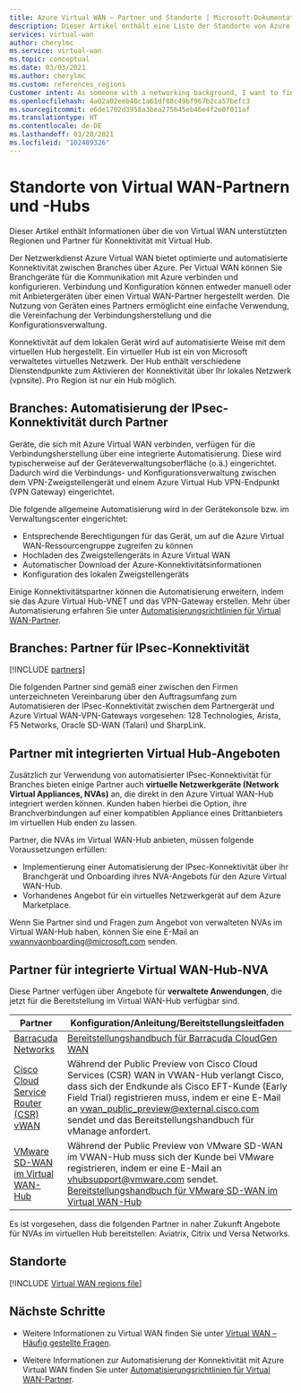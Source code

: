 ```yaml
---
title: Azure Virtual WAN – Partner und Standorte | Microsoft-Dokumentation
description: Dieser Artikel enthält eine Liste der Standorte von Azure Virtual WAN-Partnern und -Hubs.
services: virtual-wan
author: cherylmc
ms.service: virtual-wan
ms.topic: conceptual
ms.date: 03/03/2021
ms.author: cherylmc
ms.custom: references_regions
Customer intent: As someone with a networking background, I want to find a Virtual WAN partner
ms.openlocfilehash: 4a02a02eeb40c1a61df88c49bf967b2ca57befc3
ms.sourcegitcommit: e6de1702d3958a3bea275645eb46e4f2e0f011af
ms.translationtype: HT
ms.contentlocale: de-DE
ms.lasthandoff: 03/20/2021
ms.locfileid: "102489326"
---
```

# <a name="virtual-wan-partners-and-virtual-hub-locations"></a>Standorte von Virtual WAN-Partnern und -Hubs

Dieser Artikel enthält Informationen über die von Virtual WAN unterstützten Regionen und Partner für Konnektivität mit Virtual Hub.

Der Netzwerkdienst Azure Virtual WAN bietet optimierte und automatisierte Konnektivität zwischen Branches über Azure. Per Virtual WAN können Sie Branchgeräte für die Kommunikation mit Azure verbinden und konfigurieren. Verbindung und Konfiguration können entweder manuell oder mit Anbietergeräten über einen Virtual WAN-Partner hergestellt werden. Die Nutzung von Geräten eines Partners ermöglicht eine einfache Verwendung, die Vereinfachung der Verbindungsherstellung und die Konfigurationsverwaltung.

Konnektivität auf dem lokalen Gerät wird auf automatisierte Weise mit dem virtuellen Hub hergestellt. Ein virtueller Hub ist ein von Microsoft verwaltetes virtuelles Netzwerk. Der Hub enthält verschiedene Dienstendpunkte zum Aktivieren der Konnektivität über Ihr lokales Netzwerk (vpnsite). Pro Region ist nur ein Hub möglich.

## <a name="branch-ipsec-connectivity-automation-from-partners"></a><a name="automation"></a>Branches: Automatisierung der IPsec-Konnektivität durch Partner

Geräte, die sich mit Azure Virtual WAN verbinden, verfügen für die Verbindungsherstellung über eine integrierte Automatisierung. Diese wird typischerweise auf der Geräteverwaltungsoberfläche (o.ä.) eingerichtet. Dadurch wird die Verbindungs- und Konfigurationsverwaltung zwischen dem VPN-Zweigstellengerät und einem Azure Virtual Hub VPN-Endpunkt (VPN Gateway) eingerichtet.

Die folgende allgemeine Automatisierung wird in der Gerätekonsole bzw. im Verwaltungscenter eingerichtet:

* Entsprechende Berechtigungen für das Gerät, um auf die Azure Virtual WAN-Ressourcengruppe zugreifen zu können
* Hochladen des Zweigstellengeräts in Azure Virtual WAN
* Automatischer Download der Azure-Konnektivitätsinformationen
* Konfiguration des lokalen Zweigstellengeräts 

Einige Konnektivitätspartner können die Automatisierung erweitern, indem sie das Azure Virtual Hub-VNET und das VPN-Gateway erstellen. Mehr über Automatisierung erfahren Sie unter [Automatisierungsrichtlinien für Virtual WAN-Partner](virtual-wan-configure-automation-providers.md).

## <a name="branch-ipsec-connectivity-partners"></a><a name="partners"></a>Branches: Partner für IPsec-Konnektivität

[!INCLUDE [partners](../../includes/virtual-wan-partners-include.md)]

Die folgenden Partner sind gemäß einer zwischen den Firmen unterzeichneten Vereinbarung über den Auftragsumfang zum Automatisieren der IPsec-Konnektivität zwischen dem Partnergerät und Azure Virtual WAN-VPN-Gateways vorgesehen: 128 Technologies, Arista, F5 Networks, Oracle SD-WAN (Talari) und SharpLink.

## <a name="partners-with-integrated-virtual-hub-offerings"></a>Partner mit integrierten Virtual Hub-Angeboten

Zusätzlich zur Verwendung von automatisierter IPsec-Konnektivität für Branches bieten einige Partner auch **virtuelle Netzwerkgeräte (Network Virtual Appliances, NVAs)** an, die direkt in den Azure Virtual WAN-Hub integriert werden können.  Kunden haben hierbei die Option, ihre Branchverbindungen auf einer kompatiblen Appliance eines Drittanbieters im virtuellen Hub enden zu lassen.  

Partner, die NVAs im Virtual WAN-Hub anbieten, müssen folgende Voraussetzungen erfüllen:

* Implementierung einer Automatisierung der IPsec-Konnektivität über ihr Branchgerät und Onboarding ihres NVA-Angebots für den Azure Virtual WAN-Hub.
* Vorhandenes Angebot für ein virtuelles Netzwerkgerät auf dem Azure Marketplace.

Wenn Sie Partner sind und Fragen zum Angebot von verwalteten NVAs im Virtual WAN-Hub haben, können Sie eine E-Mail an vwannvaonboarding@microsoft.com senden.

## <a name="integrated-virtual-hub-nva-partners"></a>Partner für integrierte Virtual WAN-Hub-NVA

Diese Partner verfügen über Angebote für **verwaltete Anwendungen**, die jetzt für die Bereitstellung im Virtual WAN-Hub verfügbar sind.

|Partner|Konfiguration/Anleitung/Bereitstellungsleitfaden|
|---|---|
|[Barracuda Networks](https://azuremarketplace.microsoft.com/en-us/marketplace/apps/barracudanetworks.barracuda_cloudgenwan_gateway?tab=Overviewus/marketplace/apps/barracudanetworks.barracuda_cloudgenwan_gateway?tab=Overview)| [Bereitstellungshandbuch für Barracuda CloudGen WAN](https://campus.barracuda.com/product/cloudgenwan/doc/91980640/deployment/)|
|[Cisco Cloud Service Router (CSR) vWAN](https://aka.ms/ciscoMarketPlaceOffer)| Während der Public Preview von Cisco Cloud Services (CSR) WAN in VWAN-Hub verlangt Cisco, dass sich der Endkunde als Cisco EFT-Kunde (Early Field Trial) registrieren muss, indem er eine E-Mail an vwan_public_preview@external.cisco.com sendet und das Bereitstellungshandbuch für vManage anfordert. 
|[VMware SD-WAN im Virtual WAN-Hub](https://sdwan.vmware.com/partners/microsoft) | Während der Public Preview von VMware SD-WAN im VWAN-Hub muss sich der Kunde bei VMware registrieren, indem er eine E-Mail an vhubsupport@vmware.com sendet. [Bereitstellungshandbuch für VMware SD-WAN im Virtual WAN-Hub](https://kb.vmware.com/s/article/82746)|

Es ist vorgesehen, dass die folgenden Partner in naher Zukunft Angebote für NVAs im virtuellen Hub bereitstellen: Aviatrix, Citrix und Versa Networks.

## <a name="locations"></a><a name="locations"></a>Standorte

[!INCLUDE [Virtual WAN regions file](../../includes/virtual-wan-regions-include.md)]

## <a name="next-steps"></a>Nächste Schritte

* Weitere Informationen zu Virtual WAN finden Sie unter [Virtual WAN – Häufig gestellte Fragen](virtual-wan-faq.md).

* Weitere Informationen zur Automatisierung der Konnektivität mit Azure Virtual WAN finden Sie unter [Automatisierungsrichtlinien für Virtual WAN-Partner](virtual-wan-configure-automation-providers.md).
